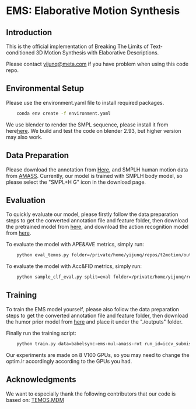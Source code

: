 # EMS: Elaborative Motion Synthesis
## Introduction
This is the official implementation of Breaking The Limits of Text-conditioned 3D Motion Synthesis with Elaborative Descriptions.

Please contact yijunq@meta.com if you have problem when using this code repo.
## Environmental Setup
Please use the environment.yaml file to install required packages.
```bash
    conda env create -f environment.yaml
```
We use blender to render the SMPL sequence, please install it from here[here](https://www.blender.org/download/releases/2-93/). We build and test the code on blender 2.93, but higher version may also work.
## Data Preparation
Please download the annotation from [Here](), and SMPLH human motion data from [AMASS](https://amass.is.tue.mpg.de/). Currently, our model is trained with SMPLH body model, so please select the "SMPL+H G" icon in the download page.
## Evaluation
To quickly evaluate our model, please firstly follow the data preparation steps to get the converted annotation file and feature folder, then download the pretrained model from [here](), and download the action recognition model from [here]().

To evaluate the model with APE&AVE metrics, simply run:
```bash
    python eval_temos.py folder=/private/home/yijunq/repos/t2motion/outputs/babelsync-ems-mul-amass-rot/baseline/iccv_submission
```
To evaluate the model with Acc&FID metrics, simply run:
```bash
    python sample_clf_eval.py split=eval folder=/private/home/yijunq/repos/text2motion/outputs/babelsync-clf-amass-rot/baseline/gru_clf
```
## Training
To train the EMS model yourself, please also follow the data preparation steps to get the converted annotation file and feature folder, then download the humor prior model from [here]() and place it under the "./outputs" folder.

Finally run the training script:
```bash
    python train.py data=babelsync-ems-mul-amass-rot run_id=iccv_submission model.if_weighted=true data.batch_size=8 model=ems model.if_humor=true model.optim.lr=5.0e-05 model.latent_dim=256 model.losses.lmd_text2rfeats_recons=1.0 model.if_contrast=true init_weight=/private/home/yijunq/repos/t2motion/outputs/humor.pt
```
Our experiments are made on 8 V100 GPUs, so you may need to change the optim.lr accordingly according to the GPUs you had.
## Acknowledgments
We want to especially thank the following contributors that our code is based on:
[TEMOS](https://github.com/Mathux/TEMOS),[MDM](https://github.com/GuyTevet/motion-diffusion-model)

